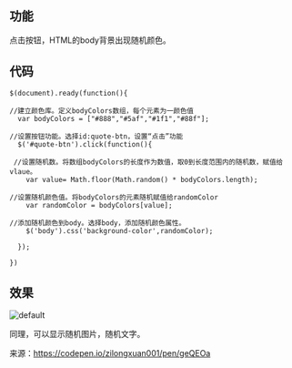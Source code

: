 ## 功能

点击按钮，HTML的body背景出现随机颜色。

## 代码
```
$(document).ready(function(){

//建立颜色库。定义bodyColors数组，每个元素为一颜色值 
  var bodyColors = ["#888","#5af","#1f1","#88f"];

//设置按钮功能。选择id:quote-btn，设置“点击”功能
  $('#quote-btn').click(function(){

 //设置随机数。将数组bodyColors的长度作为数值，取0到长度范围内的随机数，赋值给vlaue。
    var value= Math.floor(Math.random() * bodyColors.length);
    
//设置随机颜色值。将bodyColors的元素随机赋值给randomColor
    var randomColor = bodyColors[value];
  
//添加随机颜色到body。选择body，添加随机颜色属性。
    $('body').css('background-color',randomColor);
    
  });
  
})
```

## 效果


![default](https://user-images.githubusercontent.com/19257507/38599139-c5bdfea6-3d91-11e8-9efa-ffe2959fa4eb.gif)


同理，可以显示随机图片，随机文字。

来源：https://codepen.io/zilongxuan001/pen/geQEOa
